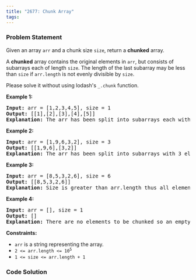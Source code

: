 ```yaml
---
title: "2677: Chunk Array"
tags:
---
```

### Problem Statement

<p>Given an array <code>arr</code> and a chunk size <code>size</code>, return a <strong>chunked</strong> array.</p>

<p>A <strong>chunked</strong> array contains the original elements in <code>arr</code>, but consists of subarrays each of length <code>size</code>. The length of the last subarray may be less than <code>size</code> if <code>arr.length</code> is not evenly divisible by <code>size</code>.</p>

<p>Please solve it without using lodash&#39;s <code>_.chunk</code> function.</p>


<p><strong class="example">Example 1:</strong></p>

<pre>
<strong>Input:</strong> arr = [1,2,3,4,5], size = 1
<strong>Output:</strong> [[1],[2],[3],[4],[5]]
<strong>Explanation:</strong> The arr has been split into subarrays each with 1 element.
</pre>

<p><strong class="example">Example 2:</strong></p>

<pre>
<strong>Input:</strong> arr = [1,9,6,3,2], size = 3
<strong>Output:</strong> [[1,9,6],[3,2]]
<strong>Explanation:</strong> The arr has been split into subarrays with 3 elements. However, only two elements are left for the 2nd subarray.
</pre>

<p><strong class="example">Example 3:</strong></p>

<pre>
<strong>Input:</strong> arr = [8,5,3,2,6], size = 6
<strong>Output:</strong> [[8,5,3,2,6]]
<strong>Explanation:</strong> Size is greater than arr.length thus all elements are in the first subarray.
</pre>

<p><strong class="example">Example 4:</strong></p>

<pre>
<strong>Input:</strong> arr = [], size = 1
<strong>Output:</strong> []
<strong>Explanation:</strong> There are no elements to be chunked so an empty array is returned.</pre>


<p><strong>Constraints:</strong></p>

<ul>
	<li><code>arr</code> is a string representing the array.</li>
	<li><code>2 &lt;= arr.length &lt;= 10<sup>5</sup></code></li>
	<li><code>1 &lt;= size &lt;= arr.length + 1</code></li>
</ul>


### Code Solution

```python

```
